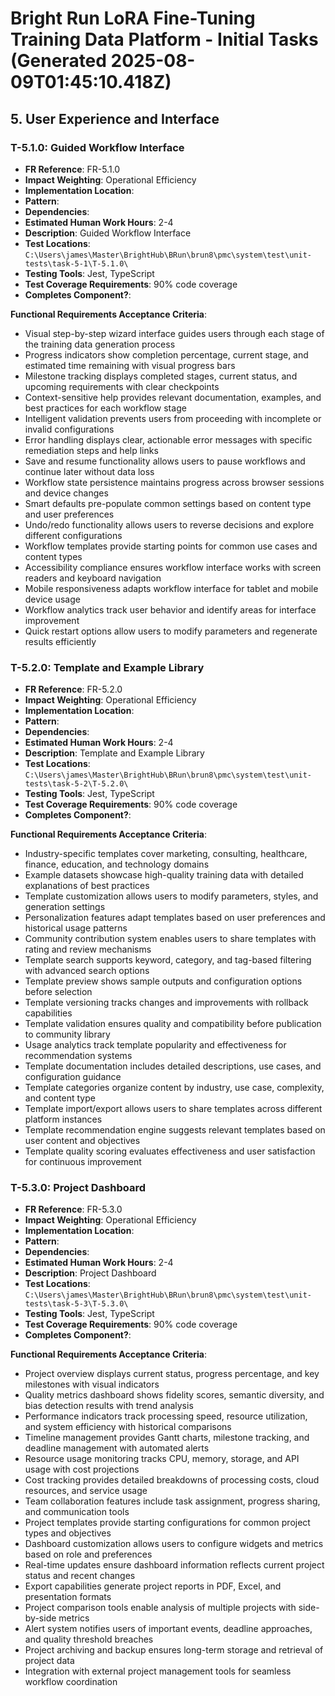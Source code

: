 # Bright Run LoRA Fine-Tuning Training Data Platform - Initial Tasks (Generated 2025-08-09T01:45:10.418Z)



## 5. User Experience and Interface
### T-5.1.0: Guided Workflow Interface
- **FR Reference**: FR-5.1.0
- **Impact Weighting**: Operational Efficiency
- **Implementation Location**: 
- **Pattern**: 
- **Dependencies**: 
- **Estimated Human Work Hours**: 2-4
- **Description**: Guided Workflow Interface
- **Test Locations**: `C:\Users\james\Master\BrightHub\BRun\brun8\pmc\system\test\unit-tests\task-5-1\T-5.1.0\`
- **Testing Tools**: Jest, TypeScript
- **Test Coverage Requirements**: 90% code coverage
- **Completes Component?**: 

**Functional Requirements Acceptance Criteria**:
  - Visual step-by-step wizard interface guides users through each stage of the training data generation process
  - Progress indicators show completion percentage, current stage, and estimated time remaining with visual progress bars
  - Milestone tracking displays completed stages, current status, and upcoming requirements with clear checkpoints
  - Context-sensitive help provides relevant documentation, examples, and best practices for each workflow stage
  - Intelligent validation prevents users from proceeding with incomplete or invalid configurations
  - Error handling displays clear, actionable error messages with specific remediation steps and help links
  - Save and resume functionality allows users to pause workflows and continue later without data loss
  - Workflow state persistence maintains progress across browser sessions and device changes
  - Smart defaults pre-populate common settings based on content type and user preferences
  - Undo/redo functionality allows users to reverse decisions and explore different configurations
  - Workflow templates provide starting points for common use cases and content types
  - Accessibility compliance ensures workflow interface works with screen readers and keyboard navigation
  - Mobile responsiveness adapts workflow interface for tablet and mobile device usage
  - Workflow analytics track user behavior and identify areas for interface improvement
  - Quick restart options allow users to modify parameters and regenerate results efficiently

### T-5.2.0: Template and Example Library
- **FR Reference**: FR-5.2.0
- **Impact Weighting**: Operational Efficiency
- **Implementation Location**: 
- **Pattern**: 
- **Dependencies**: 
- **Estimated Human Work Hours**: 2-4
- **Description**: Template and Example Library
- **Test Locations**: `C:\Users\james\Master\BrightHub\BRun\brun8\pmc\system\test\unit-tests\task-5-2\T-5.2.0\`
- **Testing Tools**: Jest, TypeScript
- **Test Coverage Requirements**: 90% code coverage
- **Completes Component?**: 

**Functional Requirements Acceptance Criteria**:
  - Industry-specific templates cover marketing, consulting, healthcare, finance, education, and technology domains
  - Example datasets showcase high-quality training data with detailed explanations of best practices
  - Template customization allows users to modify parameters, styles, and generation settings
  - Personalization features adapt templates based on user preferences and historical usage patterns
  - Community contribution system enables users to share templates with rating and review mechanisms
  - Template search supports keyword, category, and tag-based filtering with advanced search options
  - Template preview shows sample outputs and configuration options before selection
  - Template versioning tracks changes and improvements with rollback capabilities
  - Template validation ensures quality and compatibility before publication to community library
  - Usage analytics track template popularity and effectiveness for recommendation systems
  - Template documentation includes detailed descriptions, use cases, and configuration guidance
  - Template categories organize content by industry, use case, complexity, and content type
  - Template import/export allows users to share templates across different platform instances
  - Template recommendation engine suggests relevant templates based on user content and objectives
  - Template quality scoring evaluates effectiveness and user satisfaction for continuous improvement

### T-5.3.0: Project Dashboard
- **FR Reference**: FR-5.3.0
- **Impact Weighting**: Operational Efficiency
- **Implementation Location**: 
- **Pattern**: 
- **Dependencies**: 
- **Estimated Human Work Hours**: 2-4
- **Description**: Project Dashboard
- **Test Locations**: `C:\Users\james\Master\BrightHub\BRun\brun8\pmc\system\test\unit-tests\task-5-3\T-5.3.0\`
- **Testing Tools**: Jest, TypeScript
- **Test Coverage Requirements**: 90% code coverage
- **Completes Component?**: 

**Functional Requirements Acceptance Criteria**:
  - Project overview displays current status, progress percentage, and key milestones with visual indicators
  - Quality metrics dashboard shows fidelity scores, semantic diversity, and bias detection results with trend analysis
  - Performance indicators track processing speed, resource utilization, and system efficiency with historical comparisons
  - Timeline management provides Gantt charts, milestone tracking, and deadline management with automated alerts
  - Resource usage monitoring tracks CPU, memory, storage, and API usage with cost projections
  - Cost tracking provides detailed breakdowns of processing costs, cloud resources, and service usage
  - Team collaboration features include task assignment, progress sharing, and communication tools
  - Project templates provide starting configurations for common project types and objectives
  - Dashboard customization allows users to configure widgets and metrics based on role and preferences
  - Real-time updates ensure dashboard information reflects current project status and recent changes
  - Export capabilities generate project reports in PDF, Excel, and presentation formats
  - Project comparison tools enable analysis of multiple projects with side-by-side metrics
  - Alert system notifies users of important events, deadline approaches, and quality threshold breaches
  - Project archiving and backup ensures long-term storage and retrieval of project data
  - Integration with external project management tools for seamless workflow coordination

